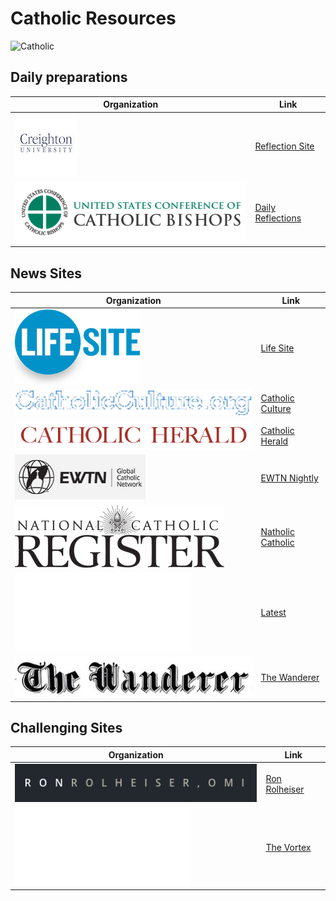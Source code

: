# Catholic Resources

![Catholic](https://vignette.wikia.nocookie.net/to-aru-majutsu-no-index/images/5/5e/Emblem_of_the_Holy_See_usual.png/revision/latest?cb=20150503225419)

## Daily preparations

Organization | Link
------ | ---------
![image](./Creighton.jpg)|[Reflection Site](http://onlineministries.creighton.edu/CollaborativeMinistry/daily.html)
![image](./USCCB.gif)|[Daily Reflections](http://www.usccb.org/bible/reflections/)


## News Sites
Organization | Link
------ | ---------
![image](./lsn-logo.png)|[Life Site](https://www.lifesitenews.com/all/today)
![image](./catholic_culture.png)|[Catholic Culture](https://www.catholicculture.org/news/)
![image](./catholic_herald.png)|[Catholic Herald](https://catholicherald.co.uk/section/news/)
![image](./ewtnLiveTelevisionLogo.jpg)|[EWTN Nightly</a></td></tr>](https://www.ewtn.com/tv/live/ewtnnewsnightly.asp)
![image](./ncregister.png)|[Natholic Catholic](http://www.ncregister.com/)
![image](./churchMilitant.png)|[Latest](https://www.churchmilitant.com/search/latest)
![image](./wanderer.png)|[The Wanderer</a></td></tr>](http://thewandererpress.com/)

## Challenging Sites
Organization | Link
------ | ---------
![image](./Ronrolheiser.png)|[Ron Rolheiser](http://ronrolheiser.com/archive/)
![image](./churchMilitant.png)|[The Vortex](https://www.churchmilitant.com/video/archive/the-vortex)

